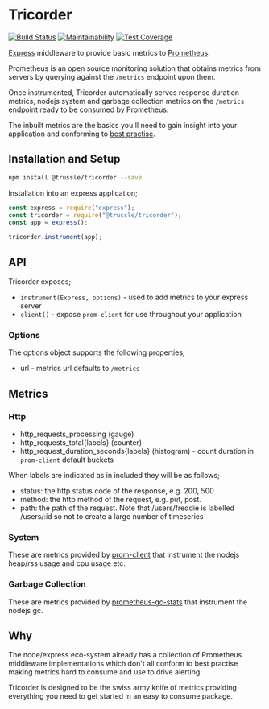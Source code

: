 # Tricorder

[![Build Status](https://travis-ci.org/trussle/tricorder.svg?branch=master)](https://travis-ci.org/trussle/tricorder)
[![Maintainability](https://api.codeclimate.com/v1/badges/6886b25aba70b76cbe08/maintainability)](https://codeclimate.com/github/trussle/tricorder/maintainability)
[![Test Coverage](https://api.codeclimate.com/v1/badges/6886b25aba70b76cbe08/test_coverage)](https://codeclimate.com/github/trussle/tricorder/test_coverage)

[Express](https://github.com/expressjs/express) middleware to provide basic metrics to [Prometheus](https://prometheus.io).

Prometheus is an open source monitoring solution that obtains metrics from servers by querying against the `/metrics` endpoint upon them.

Once instrumented, Tricorder automatically serves response duration metrics,  nodejs system and garbage collection metrics on the `/metrics` endpoint ready to be consumed by Prometheus.

The inbuilt metrics are the basics you'll need to gain insight into your application and conforming to [best practise](https://prometheus.io/docs/practices/naming/).

## Installation and Setup

```bash
npm install @trussle/tricorder --save
```

Installation into an express application;

```js
const express = require("express");
const tricorder = require("@trussle/tricorder");
const app = express();

tricorder.instrument(app);
```

## API

Tricorder exposes;

* `instrument(Express, options)` - used to add metrics to your express server
* `client()` - expose `prom-client` for use throughout your application

### Options

The options object supports the following properties;

* url - metrics url defaults to `/metrics`

## Metrics

### Http

* http_requests_processing (gauge)
* http_requests_total{labels} (counter)
* http_request_duration_seconds{labels} (histogram) - count duration in `prom-client` default buckets

When labels are indicated as in included they will be as follows;

* status: the http status code of the response, e.g. 200, 500
* method: the http method of the request, e.g. put, post.
* path: the path of the request. Note that /users/freddie is labelled /users/:id so not to create a large number of timeseries 

### System

These are metrics provided by [prom-client](https://github.com/siimon/prom-client) that instrument the nodejs heap/rss usage and cpu usage etc.

### Garbage Collection

These are metrics provided by [prometheus-gc-stats](https://github.com/SimenB/node-prometheus-gc-stats) that instrument the nodejs gc.

## Why

The node/express eco-system already has a collection of Prometheus middleware implementations which don't all conform to best practise making metrics hard to consume and use to drive alerting.

Tricorder is designed to be the swiss army knife of metrics providing everything you need to get started in an easy to consume package.

